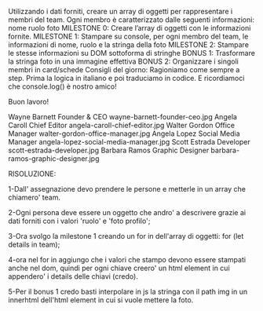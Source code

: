 Utilizzando i dati forniti, creare un array di oggetti per rappresentare i membri del team.
Ogni membro è caratterizzato dalle seguenti informazioni:
nome
ruolo
foto
MILESTONE 0:
Creare l’array di oggetti con le informazioni fornite.
MILESTONE 1:
Stampare su console, per ogni membro del team, le informazioni di nome, ruolo e la stringa della foto
MILESTONE 2:
Stampare le stesse informazioni su DOM sottoforma di stringhe
BONUS 1:
Trasformare la stringa foto in una immagine effettiva
BONUS 2:
Organizzare i singoli membri in card/schede
Consigli del giorno:
Ragioniamo come sempre a step.
Prima la logica in italiano e poi traduciamo in codice.
E ricordiamoci che console.log() è nostro amico!

Buon lavoro!


Wayne Barnett	Founder & CEO	wayne-barnett-founder-ceo.jpg
Angela Caroll	Chief Editor	angela-caroll-chief-editor.jpg
Walter Gordon	Office Manager	walter-gordon-office-manager.jpg
Angela Lopez	Social Media Manager	angela-lopez-social-media-manager.jpg
Scott Estrada	Developer	scott-estrada-developer.jpg
Barbara Ramos	Graphic Designer	barbara-ramos-graphic-designer.jpg

RISOLUZIONE:

1-Dall' assegnazione devo prendere le persone e metterle in un array che chiamero' team.

2-Ogni persona deve essere un oggetto che andro' a descrivere grazie ai dati forniti con i valori 'ruolo' e 'foto profilo';

3-Ora svolgo la milestone 1 creando un for in dell'array di oggetti: for (let details in team);

4-ora nel for in aggiungo che i valori che stampo devono essere stampati anche nel dom, quindi per ogni chiave creero' un html element in cui appendero' i details delle chiavi (credo).

5-Per il bonus 1 credo basti interpolare in js la stringa con il path img in un innerhtml dell'html element in cui si vuole mettere la foto.